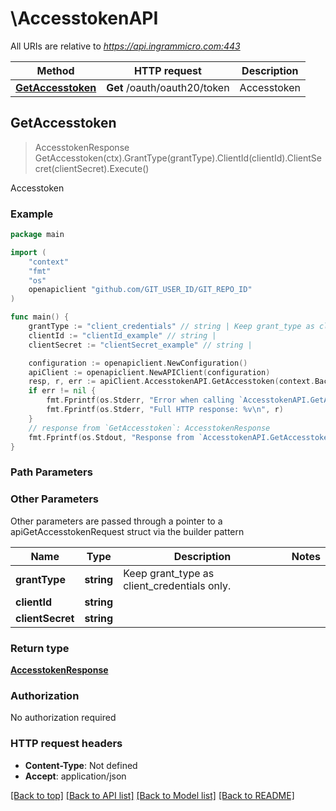# \AccesstokenAPI

All URIs are relative to *https://api.ingrammicro.com:443*

Method | HTTP request | Description
------------- | ------------- | -------------
[**GetAccesstoken**](AccesstokenAPI.md#GetAccesstoken) | **Get** /oauth/oauth20/token | Accesstoken



## GetAccesstoken

> AccesstokenResponse GetAccesstoken(ctx).GrantType(grantType).ClientId(clientId).ClientSecret(clientSecret).Execute()

Accesstoken



### Example

```go
package main

import (
	"context"
	"fmt"
	"os"
	openapiclient "github.com/GIT_USER_ID/GIT_REPO_ID"
)

func main() {
	grantType := "client_credentials" // string | Keep grant_type as client_credentials only.
	clientId := "clientId_example" // string | 
	clientSecret := "clientSecret_example" // string | 

	configuration := openapiclient.NewConfiguration()
	apiClient := openapiclient.NewAPIClient(configuration)
	resp, r, err := apiClient.AccesstokenAPI.GetAccesstoken(context.Background()).GrantType(grantType).ClientId(clientId).ClientSecret(clientSecret).Execute()
	if err != nil {
		fmt.Fprintf(os.Stderr, "Error when calling `AccesstokenAPI.GetAccesstoken``: %v\n", err)
		fmt.Fprintf(os.Stderr, "Full HTTP response: %v\n", r)
	}
	// response from `GetAccesstoken`: AccesstokenResponse
	fmt.Fprintf(os.Stdout, "Response from `AccesstokenAPI.GetAccesstoken`: %v\n", resp)
}
```

### Path Parameters



### Other Parameters

Other parameters are passed through a pointer to a apiGetAccesstokenRequest struct via the builder pattern


Name | Type | Description  | Notes
------------- | ------------- | ------------- | -------------
 **grantType** | **string** | Keep grant_type as client_credentials only. | 
 **clientId** | **string** |  | 
 **clientSecret** | **string** |  | 

### Return type

[**AccesstokenResponse**](AccesstokenResponse.md)

### Authorization

No authorization required

### HTTP request headers

- **Content-Type**: Not defined
- **Accept**: application/json

[[Back to top]](#) [[Back to API list]](../README.md#documentation-for-api-endpoints)
[[Back to Model list]](../README.md#documentation-for-models)
[[Back to README]](../README.md)

